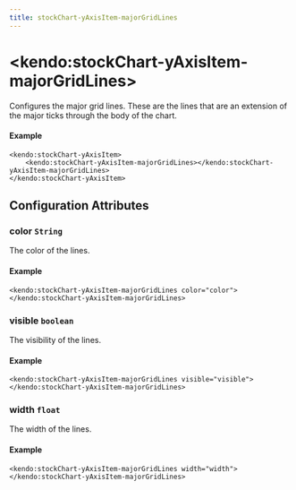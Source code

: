 ```yaml
---
title: stockChart-yAxisItem-majorGridLines
---
```


# \<kendo:stockChart-yAxisItem-majorGridLines\>

Configures the major grid lines. These are the lines that are an extension of the major ticks through the
body of the chart.

#### Example
    <kendo:stockChart-yAxisItem>
        <kendo:stockChart-yAxisItem-majorGridLines></kendo:stockChart-yAxisItem-majorGridLines>
    </kendo:stockChart-yAxisItem>

## Configuration Attributes

### color `String`

The color of the lines.

#### Example
    <kendo:stockChart-yAxisItem-majorGridLines color="color">
    </kendo:stockChart-yAxisItem-majorGridLines>

### visible `boolean`

The visibility of the lines.

#### Example
    <kendo:stockChart-yAxisItem-majorGridLines visible="visible">
    </kendo:stockChart-yAxisItem-majorGridLines>

### width `float`

The width of the lines.

#### Example
    <kendo:stockChart-yAxisItem-majorGridLines width="width">
    </kendo:stockChart-yAxisItem-majorGridLines>

